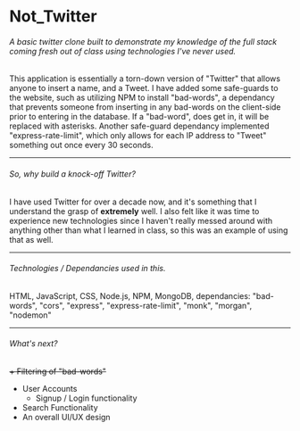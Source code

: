 # Not_Twitter
###### A basic twitter clone built to demonstrate my knowledge of the full stack coming fresh out of class using technologies I've never used.
This application is essentially a torn-down version of "Twitter" that allows anyone to insert a name, and a Tweet. I have added some safe-guards to the website, such as utilizing NPM to install "bad-words", a dependancy that prevents someone from inserting in any bad-words on the client-side prior to entering in the database. If a "bad-word", does get in, it will be replaced with asterisks. Another safe-guard dependancy implemented "express-rate-limit", which only allows for each IP address to "Tweet" something out once every 30 seconds.
<hr/>

###### So, why build a knock-off Twitter?
I have used Twitter for over a decade now, and it's something that I understand the grasp of **extremely** well. I also felt like it was time to experience new technologies since I haven't really messed around with anything other than what I learned in class, so this was an example of using that as well.
<hr/>

###### Technologies / Dependancies used in this.
HTML, JavaScript, CSS, Node.js, NPM, MongoDB, dependancies: "bad-words", "cors", "express", "express-rate-limit", "monk", "morgan", "nodemon"
<hr/>

###### What's next?
~~+ Filtering of "bad-words"~~
+ User Accounts
    - Signup / Login functionality
+ Search Functionality
+ An overall UI/UX design
